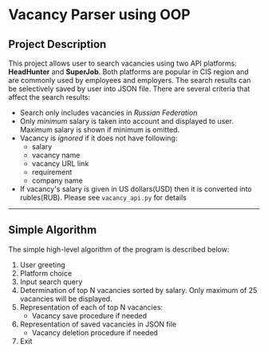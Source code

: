 # Vacancy Parser using OOP

## Project Description
This project allows user to search vacancies using two API platforms: 
**HeadHunter** and **SuperJob**. Both platforms are popular in CIS region and
are commonly used by employees and employers. The search results can be 
selectively saved by user into JSON file. There are several criteria that
affect the search results:

- Search only includes vacancies in _Russian Federation_
- Only _minimum_ salary is taken into account and displayed to user. Maximum
salary is shown if minimum is omitted.
- Vacancy is _ignored_ if it does not have following:
    - salary
    - vacancy name
    - vacancy URL link
    - requirement
    - company name
- If vacancy's salary is given in US dollars(USD) then it is converted into 
rubles(RUB). Please see `vacancy_api.py` for details

---
## Simple Algorithm

The simple high-level algorithm of the program is described below:
1. User greeting
2. Platform choice
3. Input search query
4. Determination of top N vacancies sorted by salary. Only maximum of 25 
vacancies will be displayed.
5. Representation of each of top N vacancies:
   - Vacancy save procedure if needed
6. Representation of saved vacancies in JSON file
   - Vacancy deletion procedure if needed
7. Exit